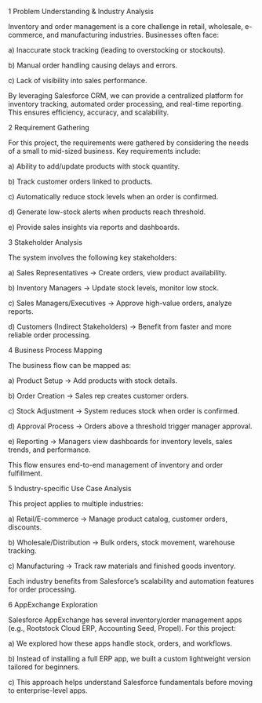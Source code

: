 1️ Problem Understanding & Industry Analysis

Inventory and order management is a core challenge in retail, wholesale, e-commerce, and manufacturing industries. Businesses often face:

a) Inaccurate stock tracking (leading to overstocking or stockouts).

b) Manual order handling causing delays and errors.

c) Lack of visibility into sales performance.

By leveraging Salesforce CRM, we can provide a centralized platform for inventory tracking, automated order processing, and real-time reporting. This ensures efficiency, accuracy, and scalability.

2️ Requirement Gathering

For this project, the requirements were gathered by considering the needs of a small to mid-sized business. Key requirements include:

a) Ability to add/update products with stock quantity.

b) Track customer orders linked to products.

c) Automatically reduce stock levels when an order is confirmed.

d) Generate low-stock alerts when products reach threshold.

e) Provide sales insights via reports and dashboards.

3️ Stakeholder Analysis

The system involves the following key stakeholders:

a) Sales Representatives → Create orders, view product availability.

b) Inventory Managers → Update stock levels, monitor low stock.

c) Sales Managers/Executives → Approve high-value orders, analyze reports.

d) Customers (Indirect Stakeholders) → Benefit from faster and more reliable order processing.

4️ Business Process Mapping

The business flow can be mapped as:

a) Product Setup → Add products with stock details.

b) Order Creation → Sales rep creates customer orders.

c) Stock Adjustment → System reduces stock when order is confirmed.

d) Approval Process → Orders above a threshold trigger manager approval.

e) Reporting → Managers view dashboards for inventory levels, sales trends, and performance.

This flow ensures end-to-end management of inventory and order fulfillment.

5️ Industry-specific Use Case Analysis

This project applies to multiple industries:

a) Retail/E-commerce → Manage product catalog, customer orders, discounts.
 
b) Wholesale/Distribution → Bulk orders, stock movement, warehouse tracking.

c) Manufacturing → Track raw materials and finished goods inventory.

Each industry benefits from Salesforce’s scalability and automation features for order processing.

6️ AppExchange Exploration

Salesforce AppExchange has several inventory/order management apps (e.g., Rootstock Cloud ERP, Accounting Seed, Propel).
For this project:

a) We explored how these apps handle stock, orders, and workflows.

b) Instead of installing a full ERP app, we built a custom lightweight version tailored for beginners.

c) This approach helps understand Salesforce fundamentals before moving to enterprise-level apps.
